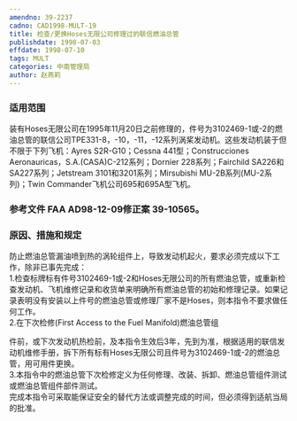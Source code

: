 ```yaml
---
amendno: 39-2237  
cadno: CAD1998-MULT-19  
title: 检查/更换Hoses无限公司修理过的联信燃油总管  
publishdate: 1998-07-03  
effdate: 1998-07-10  
tags: MULT  
categories: 中南管理局  
author: 赵燕莉  
---
```

  
### 适用范围  
装有Hoses无限公司在1995年11月20日之前修理的，件号为3102469-1或-2的燃油总管的联信公司TPE331-8，-10，-11，-12系列涡桨发动机。这些发动机装于但不限于下列飞机：Ayres S2R-G10；Cessna 441型；Construcciones Aeronauricas，S.A.(CASA)C-212系列；Dornier 228系列；Fairchild SA226和SA227系列；Jetstream 3101和3201系列；Mirsubishi MU-2B系列(MU-2系列)；Twin Commander飞机公司695和695A型飞机。  
  
<!--more-->  
### 参考文件    FAA AD98-12-09修正案 39-10565。  
  
### 原因、措施和规定  
防止燃油总管漏油喷到热的涡轮组件上，导致发动机起火，要求必须完成以下工作，除非已事先完成：  
    1.检查标牌标有件号3102469-1或-2和Hoses无限公司的所有燃油总管，或重新检查发动机、飞机维修记录和收货单来明确所有燃油总管的初始和修理记录。如果记录表明没有安装以上件号的燃油总管或修理厂家不是Hoses，则本指令不要求做任何工作。  
    2.在下次检修(First Access to the Fuel Manifold)燃油总管组  
      
件前，或下次发动机热检前，及本指令生效后3年，先到为准，根据适用的联信发动机维修手册，拆下所有标有Hoses无限公司且件号为3102469-1或-2的燃油总管，用可用件更换。  
    3.本指令中的燃油总管下次检修定义为任何修理、改装、拆卸、燃油总管组件测试或燃油总管组件部件测试。  
    完成本指令可采取能保证安全的替代方法或调整完成的时间，但必须得到适航当局的批准。  
